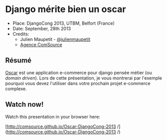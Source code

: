 # Django mérite bien un oscar

* Place: DjangoCong 2013, UTBM, Belfort (France)
* Date: September, 28th 2013
* Credits: 
	* Julien Maupetit - [@julienmaupetit](https://twitter.com/julienmaupetit)
	* [Agence ComSource](http://comsource.fr)

## Résumé

[Oscar](http://oscarcommerce.com) est une application e-commerce pour django pensée métier (ou *domain driven*). Lors de cette présentation, je vous montrerai par l'exemple pourquoi vous devez l'utiliser dans votre prochain projet e-commerce complexe.

## Watch now!

Watch this presentation in your browser here:

[http://comsource.github.io/Oscar-DjangoCong-2013
/](http://comsource.github.io/Oscar-DjangoCong-2013
/)
